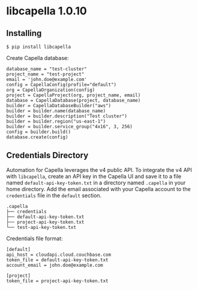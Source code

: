 # libcapella 1.0.10

## Installing
```
$ pip install libcapella
```

Create Capella database:
```
database_name = "test-cluster"
project_name = "test-project"
email = 'john.doe@example.com'
config = CapellaConfig(profile="default")
org = CapellaOrganization(config)
project = CapellaProject(org, project_name, email)
database = CapellaDatabase(project, database_name)
builder = CapellaDatabaseBuilder("aws")
builder = builder.name(database_name)
builder = builder.description("Test cluster")
builder = builder.region("us-east-1")
builder = builder.service_group("4x16", 3, 256)
config = builder.build()
database.create(config)
```

## Credentials Directory
Automation for Capella leverages the v4 public API. To integrate the v4 API with `libcapella`, create an API key in the Capella UI and save it to a file named ```default-api-key-token.txt``` in a directory named ```.capella``` in your home directory. Add the email associated with your Capella account to the `credentials` file in the `default` section.
```
.capella
├── credentials
├── default-api-key-token.txt
├── project-api-key-token.txt
└── test-api-key-token.txt
```
Credentials file format:
```
[default]
api_host = cloudapi.cloud.couchbase.com
token_file = default-api-key-token.txt
account_email = john.doe@example.com

[project]
token_file = project-api-key-token.txt
```
